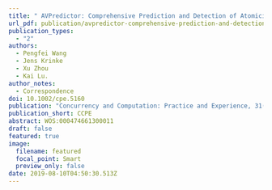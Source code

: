 ```yaml
---
title: " AVPredictor: Comprehensive Prediction and Detection of Atomicity Violations"
url_pdf: publication/avpredictor-comprehensive-prediction-and-detection-of-atomicity-violations/cpe19-accepted.pdf
publication_types:
  - "2"
authors:
  - Pengfei Wang
  - Jens Krinke
  - Xu Zhou
  - Kai Lu.
author_notes:
  - Correspondence
doi: 10.1002/cpe.5160
publication: "Concurrency and Computation: Practice and Experience, 31(15), Aug.10th, 2019. (ISSN: 1532-0634) "
publication_short: CCPE
abstract: WOS:000474661300011
draft: false
featured: true
image:
  filename: featured
  focal_point: Smart
  preview_only: false
date: 2019-08-10T04:50:30.513Z
---
```


